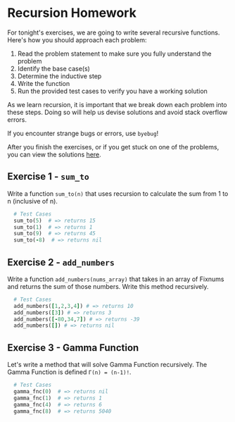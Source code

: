# Recursion Homework

For tonight's exercises, we are going to write several recursive functions.  Here's how you should approach each problem:
  1. Read the problem statement to make sure you fully understand the problem
  2. Identify the base case(s)
  3. Determine the inductive step
  4. Write the function
  5. Run the provided test cases to verify you have a working solution

As we learn recursion, it is important that we break down each problem into these steps.  Doing so will help us devise solutions and avoid stack overflow errors.  

If you encounter strange bugs or errors, use `byebug`!  

After you finish the exercises, or if you get stuck on one of the problems, you can view the solutions [here][recursion-solutions].

[recursion-solutions]: ../solution/recursion.rb


## Exercise 1 - `sum_to`

Write a function `sum_to(n)` that uses recursion to calculate the sum from 1 to n (inclusive of n).  

```ruby
  # Test Cases
  sum_to(5)  # => returns 15
  sum_to(1)  # => returns 1
  sum_to(9)  # => returns 45
  sum_to(-8)  # => returns nil
```

## Exercise 2 - `add_numbers`

Write a function `add_numbers(nums_array)` that takes in an array of Fixnums and returns the sum of those numbers.  Write this method recursively.  

```ruby
  # Test Cases
  add_numbers([1,2,3,4]) # => returns 10
  add_numbers([3]) # => returns 3
  add_numbers([-80,34,7]) # => returns -39
  add_numbers([]) # => returns nil
```

## Exercise 3 - Gamma Function

Let's write a method that will solve Gamma Function recursively.  The Gamma Function is defined `Γ(n) = (n-1)!`.  

```ruby
  # Test Cases
  gamma_fnc(0)  # => returns nil
  gamma_fnc(1)  # => returns 1
  gamma_fnc(4)  # => returns 6
  gamma_fnc(8)  # => returns 5040
```
